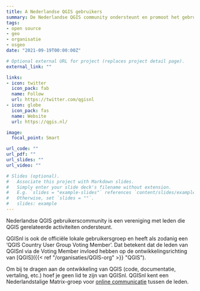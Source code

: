 ```yaml
---
title: A Nederlandse QGIS gebruikers
summary: De Nederlandse QGIS community ondersteunt en promoot het gebruik en de ontwikkeling van QGIS.
tags:
- open source
- geo
- organisatie
- osgeo
date: "2021-09-19T00:00:00Z"

# Optional external URL for project (replaces project detail page).
external_link: ""

links:
- icon: twitter
  icon_pack: fab
  name: Follow
  url: https://twitter.com/qgisnl
- icon: globe
  icon_pack: fas
  name: Website
  url: https://qgis.nl/

image:
  focal_point: Smart

url_code: ""
url_pdf: ""
url_slides: ""
url_video: ""

# Slides (optional).
#   Associate this project with Markdown slides.
#   Simply enter your slide deck's filename without extension.
#   E.g. `slides = "example-slides"` references `content/slides/example-slides.md`.
#   Otherwise, set `slides = ""`.
#   slides: example
---
```


Nederlandse QGIS gebruikerscommunity is een vereniging met leden die QGIS gerelateerde activiteiten ondersteunt. 

QGISnl is ook de officiële lokale gebruikersgroep en heeft als zodanig een ‘QGIS Country User Group Voting Member’. Dat betekent dat de leden van QGISnl via de Voting Member invloed hebben op de ontwikkelingsrichting van [QGIS]({{< ref "/organisaties/QGIS-org" >}} "QGIS").

Om bij te dragen aan de ontwikkeling van QGIS (code, documentatie, vertaling, etc.) hoef je geen lid te zijn van QGISnl.
QGISnl kent een Nederlandstalige Matrix-groep voor [online communicatie](https://qgis.nl/2020/12/10/communicatieplatform-gebruikersvereniging/) tussen de leden. 
